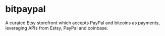 # bitpaypal

A curated Etsy storefront which accepts PayPal and bitcoins as payments, leveraging APIs from Estsy, PayPal and coinbase.
